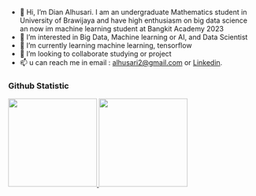 - 👋 Hi, I’m Dian Alhusari. I am an undergraduate Mathematics student in University of Brawijaya and have high enthusiasm on big data science an now im machine learning student at Bangkit Academy 2023
- 👀 I’m interested in Big Data, Machine learning or AI, and Data Scientist
- 🌱 I’m currently learning machine learning, tensorflow 
- 💞️ I’m looking to collaborate studying or project
- 📫 u can reach me in email : alhusari2@gmail.com or [Linkedin](www.linkedin.com/in/dianalhusari).

### Github Statistic
<p align="left">
<a href="https://github.com/alhusari2">
  <img height="180em" src="https://github-readme-stats-eight-theta.vercel.app/api?username=alhusari2&show_icons=true&theme=algolia&include_all_commits=true&count_private=true"/>
  <img height="180em" src="https://github-readme-stats-eight-theta.vercel.app/api/top-langs/?username=alhusari2&layout=compact&langs_count=8&theme=algolia"/>
</a>
</p>

<!---
alhusari2/alhusari2 is a ✨ special ✨ repository because its `README.md` (this file) appears on your GitHub profile.
You can click the Preview link to take a look at your changes.
--->
